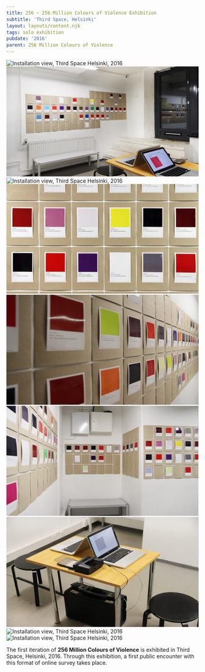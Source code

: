```yaml
---
title: 256 ~ 256 Million Colours of Violence Exhibition
subtitle: 'Third Space, Helsinki'
layout: layouts/content.njk
tags: solo exhibition
pubdate: '2016'
parent: 256 Million Colours of Violence
---
```

![Installation view, Third Space Helsinki, 2016](/static/img/ali-akbar-mehta_256-million-colours-of-violence_installation-view-01_third-space-helsinkie_2016.jpg)
![Installation view, Third Space Helsinki, 2016](/static/img/ali-akbar-mehta_256-million-colours-of-violence_installation-view-04_third-space-helsinkie_2016.jpg)
![Installation view, Third Space Helsinki, 2016](/static/img/ali-akbar-mehta_256-million-colours-of-violence_installation-view-02_third-space-helsinkie_2016.jpg)
![Installation detail, Third Space Helsinki, 2016](/static/img/ali-akbar-mehta_256-million-colours-of-violence_detail_third-space-helsinki_2016.jpg)
![Installation view, Third Space Helsinki, 2016](/static/img/ali-akbar-mehta_256-million-colours-of-violence_installation-view-06_third-space-helsinkie_2016.jpg)
![Installation view, Third Space Helsinki, 2016](/static/img/ali-akbar-mehta_256-million-colours-of-violence_installation-view-07_third-space-helsinkie_2016.jpg)
![Installation view, Third Space Helsinki, 2016](/static/img/ali-akbar-mehta_256-million-colours-of-violence_installation-view-05_third-space-helsinkie_2016.jpg)
![Installation view, Third Space Helsinki, 2016](/static/img/15135823_10157843135065054_7539580485712289886_n.jpg)
![Installation view, Third Space Helsinki, 2016](/static/img/ali-akbar-mehta_256-million-colours-of-violence_exterior-view_third-space-helsinki_2016.jpeg)

The first iteration of **256 Million Colours of Violence** is exhibited in
Third Space, Helsinki, 2016. Through this exhibition, a first public encounter
with this format of online survey takes place.
